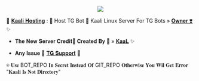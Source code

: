 <p align="center"><a href="https://t.me/Alexa_Help"><img src="https://te.legra.ph/file/4f657f875c92a8a13124b.jpg"></a></p>

🥀 [𝐊𝐚𝐚𝐥𝐢 𝐇𝐨𝐬𝐭𝐢𝐧𝐠](https://t.me/Jankari_Ki_Duniya) : 🍁 Host TG Bot 📡
Kaali Linux Server For TG Bots » [𝐎𝐰𝐧𝐞𝐫 ❣️](https://t.me/Jankari_Ki_Duniya) ✨

* 𝐓𝐡𝐞 𝐍𝐞𝐰 𝐒𝐞𝐫𝐯𝐞𝐫 𝐂𝐫𝐞𝐝𝐢𝐭📡
𝐂𝐫𝐞𝐚𝐭𝐞𝐝 𝐁𝐲 💞  » [𝐊𝐚𝐚𝐋](https://t.me/iamkaal) ✨

* 𝐀𝐧𝐲 𝐈𝐬𝐬𝐮𝐞 🥰 [𝐓𝐆 𝐒𝐮𝐩𝐩𝐨𝐫𝐭](https://t.me/Jankari_Ki_Duniya) 🌸

⍟ 𝐔𝐬𝐞 BOT_REPO 𝐈𝐧 𝐒𝐞𝐜𝐫𝐞𝐭 𝐈𝐧𝐬𝐭𝐞𝐚𝐝 𝐎𝐟 GIT_REPO 𝐎𝐭𝐡𝐞𝐫𝐰𝐢𝐬𝐞 𝐘𝐨𝐮 𝐖𝐢𝐥 𝐆𝐞𝐭 𝐄𝐫𝐫𝐨𝐫 "𝐊𝐚𝐚𝐥𝐢 𝐈𝐬 𝐍𝐨𝐭 𝐃𝐢𝐫𝐞𝐜𝐭𝐨𝐫𝐲"
